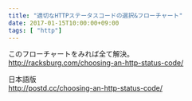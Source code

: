 ```yaml
---
title: "適切なHTTPステータスコードの選択&フローチャート"
date: 2017-01-15T10:00:00+09:00
tags: [ "http"]
---
```


このフローチャートをみれば全て解決。  
http://racksburg.com/choosing-an-http-status-code/

日本語版  
http://postd.cc/choosing-an-http-status-code/
